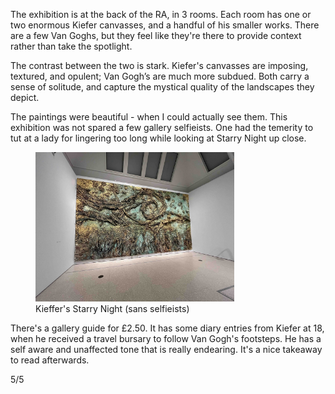 The exhibition is at the back of the RA, in 3 rooms. Each room has one or two enormous Kiefer canvasses, and a handful of his smaller works. There are a few Van Goghs, but they feel like they're there to provide context rather than take the spotlight.

The contrast between the two is stark. Kiefer's canvasses are imposing, textured, and opulent; Van Gogh’s are much more subdued. Both carry a sense of solitude, and capture the mystical quality of the landscapes they depict.

The paintings were beautiful - when I could actually see them. This exhibition was not spared a few gallery selfieists. One had the temerity to tut at a lady for lingering too long while looking at Starry Night up close.

<figure class="post-image">
  <img src="../../assets/images/kiefer-starry-night.jpg" alt="Starry night" style="width: 75%" />
  <figcaption>Kieffer's Starry Night (sans selfieists)</figcaption>
</figure>

There's a gallery guide for £2.50. It has some diary entries from Kiefer at 18, when he received a travel bursary to follow Van Gogh's footsteps. He has a self aware and unaffected tone that is really endearing. It's a nice takeaway to read afterwards.

5/5

